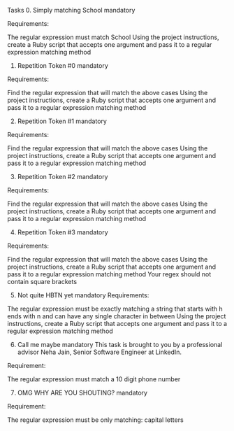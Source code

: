 Tasks
0. Simply matching School
mandatory
 

Requirements:

The regular expression must match School
Using the project instructions, create a Ruby script that accepts one argument and pass it to a regular expression matching method


1. Repetition Token #0
mandatory
 

Requirements:

Find the regular expression that will match the above cases
Using the project instructions, create a Ruby script that accepts one argument and pass it to a regular expression matching method


2. Repetition Token #1
mandatory
 

Requirements:

Find the regular expression that will match the above cases
Using the project instructions, create a Ruby script that accepts one argument and pass it to a regular expression matching method


3. Repetition Token #2
mandatory
 

Requirements:

Find the regular expression that will match the above cases
Using the project instructions, create a Ruby script that accepts one argument and pass it to a regular expression matching method


4. Repetition Token #3
mandatory
 

Requirements:

Find the regular expression that will match the above cases
Using the project instructions, create a Ruby script that accepts one argument and pass it to a regular expression matching method
Your regex should not contain square brackets


5. Not quite HBTN yet
mandatory
Requirements:

The regular expression must be exactly matching a string that starts with h ends with n and can have any single character in between
Using the project instructions, create a Ruby script that accepts one argument and pass it to a regular expression matching method


6. Call me maybe
mandatory
This task is brought to you by a professional advisor Neha Jain, Senior Software Engineer at LinkedIn.

Requirement:

The regular expression must match a 10 digit phone number


7. OMG WHY ARE YOU SHOUTING?
mandatory
 

Requirement:

The regular expression must be only matching: capital letters
